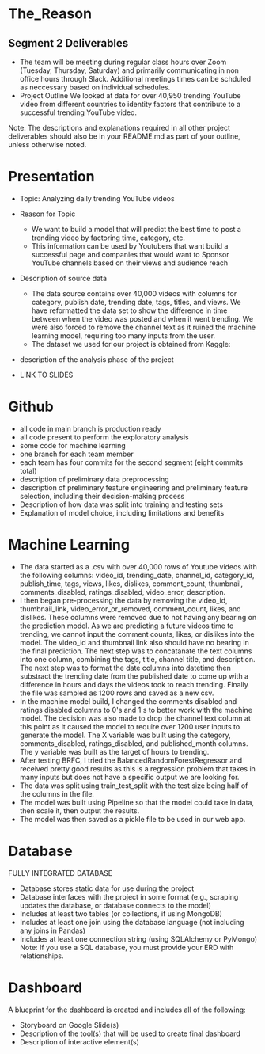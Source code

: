 # The_Reason

## Segment 2 Deliverables
- The team will be meeting during regular class hours over Zoom (Tuesday, Thursday, Saturday) and primarily communicating in non office hours through Slack. Additional meetings times can be schduled as neccessary based on individual schedules.
- Project Outline
We looked at data for over 40,950 trending YouTube video from different countries to identity factors that contribute to a successful trending YouTube video.

Note: The descriptions and explanations required in all other project deliverables should also be in your README.md as part of your outline, unless otherwise noted.

# Presentation
- Topic: Analyzing daily trending YouTube videos
- Reason for Topic
    - We want to build a model that will predict the best time to post a trending video by factoring time, category, etc.
    - This information can be used by Youtubers that want build a successful page and companies that would want to Sponsor YouTube channels based on their views and audience reach
- Description of source data
    - The data source contains over 40,000 videos with columns for category, publish date, trending date, tags, titles, and views. We have reformatted the data set to show the difference in time between when the video was posted and when it went trending. We were also forced to remove the channel text as it ruined the machine learning model, requiring too many inputs from the user.
    - The dataset we used for our project is obtained from Kaggle:

- description of the analysis phase of the project
- LINK TO SLIDES

# Github
- all code in main branch is production ready
- all code present to perform the exploratory analysis
- some code for machine learning
- one branch for each team member
- each team has four commits for the second segment (eight commits total)
- description of preliminary data preprocessing
- description of preliminary feature engineering and preliminary feature selection, including their decision-making process
- Description of how data was split into training and testing sets
- Explanation of model choice, including limitations and benefits

# Machine Learning
- The data started as a .csv with over 40,000 rows of Youtube videos with the following columns: video_id, trending_date, channel_id, category_id, publish_time, tags, views, likes, dislikes, comment_count, thumbnail, comments_disabled, ratings_disabled, video_error, description.
- I then began pre-processing the data by removing the video_id, thumbnail_link, video_error_or_removed, comment_count, likes, and dislikes.  These columns were removed due to not having any bearing on the prediction model.  As we are predicting a future videos time to trending, we cannot input the comment counts, likes, or dislikes into the model.  The video_id and thumbnail link also should have no bearing in the final prediction. The next step was to concatanate the text columns into one column, combining the tags, title, channel title, and description.  The next step was to format the date columns into datetime then substract the trending date from the published date to come up with a difference in hours and days the videos took to reach trending.  Finally the file was sampled as 1200 rows and saved as a new csv.    
- In the machine model build, I changed the comments disabled and ratings disabled columns to 0's and 1's to better work with the machine model.  The decision was also made to drop the channel text column at this point as it caused the model to require over 1200 user inputs to generate the model.  The X variable was built using the category, comments_disabled, ratings_disabled, and published_month columns.  The y variable was built as the target of hours to trending.  
- After testing BRFC, I tried the BalancedRandomForestRegressor and received pretty good results as this is a regression problem that takes in many inputs but does not have a specific output we are looking for.
- The data was split using train_test_split with the test size being half of the columns in the file.  
- The model was built using Pipeline so that the model could take in data, then scale it, then output the results.
- The model was then saved as a pickle file to be used in our web app.


# Database
FULLY INTEGRATED DATABASE
- Database stores static data for use during the project
- Database interfaces with the project in some format (e.g., scraping updates the database, or database connects to the model)
- Includes at least two tables (or collections, if using MongoDB)
- Includes at least one join using the database language (not including any joins in Pandas)
- Includes at least one connection string (using SQLAlchemy or PyMongo)
Note: If you use a SQL database, you must provide your ERD with relationships.

# Dashboard
A blueprint for the dashboard is created and includes all of the following:
- Storyboard on Google Slide(s)
- Description of the tool(s) that will be used to create final dashboard
- Description of interactive element(s) 
